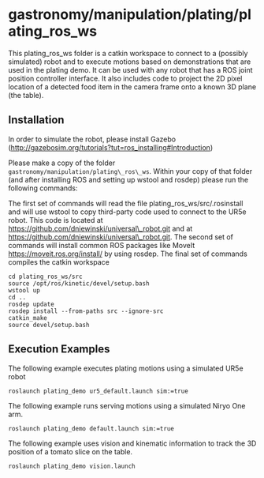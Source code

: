 # gastronomy/manipulation/plating/plating_ros_ws

This plating_ros_ws folder is a catkin workspace to connect to a (possibly simulated) robot and to execute motions based on demonstrations that are used in the plating demo. It can be used with any robot that has a ROS joint position controller interface. It also includes code to project the 2D pixel location of a detected food item in the camera frame onto a known 3D plane (the table).

## Installation
In order to simulate the robot, please install Gazebo (http://gazebosim.org/tutorials?tut=ros_installing#Introduction)

Please make a copy of the folder `gastronomy/manipulation/plating\_ros\_ws`. Within your copy of that folder (and after installing ROS and setting up wstool and rosdep) please run the following commands:

The first set of commands will read the file plating\_ros\_ws/src/.rosinstall and will use wstool to copy third-party code used to connect to the UR5e robot. This code is located at https://github.com/dniewinski/universal\_robot.git and at https://github.com/dniewinski/universal\_robot.git. The second set of commands will install common ROS packages like MoveIt https://moveit.ros.org/install/ by using rosdep. The final set of commands compiles the catkin workspace
```
cd plating_ros_ws/src
source /opt/ros/kinetic/devel/setup.bash
wstool up
cd ..
rosdep update
rosdep install --from-paths src --ignore-src
catkin_make
source devel/setup.bash
```

## Execution Examples
The following example executes plating motions using a simulated UR5e robot
```
roslaunch plating_demo ur5_default.launch sim:=true
```
The following example runs serving motions using a simulated Niryo One arm.

```
roslaunch plating_demo default.launch sim:=true
```
The following example uses vision and kinematic information to track the 3D position of a tomato slice on the table.

```
roslaunch plating_demo vision.launch
```

